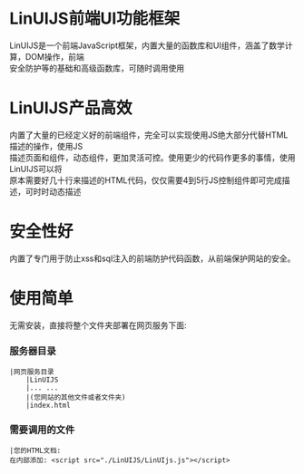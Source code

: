 # LinUIJS前端UI功能框架

LinUIJS是一个前端JavaScript框架，内置大量的函数库和UI组件，涵盖了数学计算，DOM操作，前端
<br />
安全防护等的基础和高级函数库，可随时调用使用

# LinUIJS产品高效
内置了大量的已经定义好的前端组件，完全可以实现使用JS绝大部分代替HTML描述的操作，使用JS
<br />
描述页面和组件，动态组件，更加灵活可控。使用更少的代码作更多的事情，使用LinUIJS可以将
<br />
原本需要好几十行来描述的HTML代码，仅仅需要4到5行JS控制组件即可完成描述，可时时动态描述
<br />

# 安全性好
内置了专门用于防止xss和sql注入的前端防护代码函数，从前端保护网站的安全。

# 使用简单
无需安装，直接将整个文件夹部署在网页服务下面:
### 服务器目录	
	|网页服务目录
		|LinUIJS
		|... ...
		|(您网站的其他文件或者文件夹)
		|index.html
### 需要调用的文件
	|您的HTML文档:
	在内部添加: <script src="./LinUIJS/LinUIjs.js"></script>

